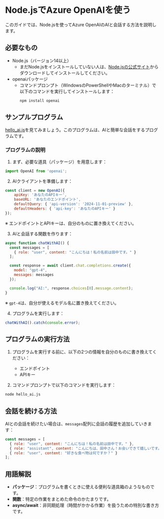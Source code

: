 # Node.jsでAzure OpenAIを使う

このガイドでは、Node.jsを使ってAzure OpenAIのAIと会話する方法を説明します。

## 必要なもの
- Node.js（バージョン14以上）
  - まだNode.jsをインストールしていない人は、[Node.jsの公式サイト](https://nodejs.org/)からダウンロードしてインストールしてください。
- openaiパッケージ
  - コマンドプロンプト（WindowsのPowerShellやMacのターミナル）で以下のコマンドを実行してインストールします：
    ```bash
    npm install openai
    ```

## サンプルプログラム

[hello_ai.js](../../samples/nodejs/hello_ai.js)を見てみましょう。このプログラムは、AIと簡単な会話をするプログラムです。

### プログラムの説明

1. まず、必要な道具（パッケージ）を用意します：
```javascript
import OpenAI from 'openai';
```

2. AIクライアントを準備します：
```javascript
const client = new OpenAI({
    apiKey: 'あなたのAPIキー',
    baseURL: 'あなたのエンドポイント',
    defaultQuery: { 'api-version': '2024-11-01-preview' },
    defaultHeaders: { 'api-key': 'あなたのAPIキー' }
});
```
※ エンドポイントとAPIキーは、自分のものに置き換えてください。

3. AIと会話する関数を作ります：
```javascript
async function chatWithAI() {
  const messages = [
    { role: "user", content: "こんにちは！私の名前は田中です。" }
  ];

  const response = await client.chat.completions.create({
    model: "gpt-4",
    messages: messages
  });

  console.log("AI:", response.choices[0].message.content);
}
```
※ `gpt-4`は、自分が使えるモデル名に置き換えてください。

4. プログラムを実行します：
```javascript
chatWithAI().catch(console.error);
```

## プログラムの実行方法

1. プログラムを実行する前に、以下の2つの情報を自分のものに書き換えてください：
   - エンドポイント
   - APIキー

2. コマンドプロンプトで以下のコマンドを実行します：
```bash
node hello_ai.js
```

## 会話を続ける方法

AIとの会話を続けたい場合は、`messages`配列に会話の履歴を追加していきます：

```javascript
const messages = [
  { role: "user", content: "こんにちは！私の名前は田中です。" },
  { role: "assistant", content: "こんにちは、田中さん！お会いできて嬉しいです。" },
  { role: "user", content: "好きな食べ物は何ですか？" }
];
```

## 用語解説

- **パッケージ**：プログラムを書くときに使える便利な道具箱のようなものです。
- **関数**：特定の作業をまとめた命令のかたまりです。
- **async/await**：非同期処理（時間がかかる作業）を扱うための特別な書き方です。
